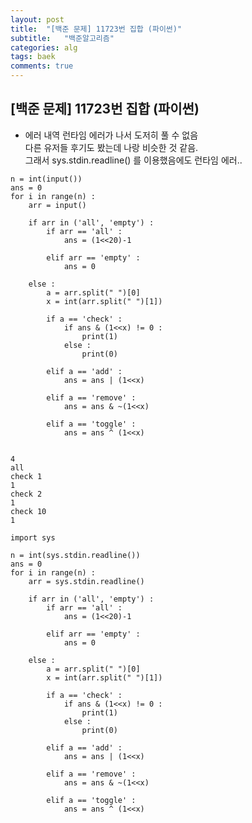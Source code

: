 ```yaml
---
layout: post
title:  "[백준 문제] 11723번 집합 (파이썬)"
subtitle:   "백준알고리즘"
categories: alg
tags: baek
comments: true
---
```


## [백준 문제] 11723번 집합 (파이썬)  
  


- 에러 내역 
런타임 에러가 나서 도저히 풀 수 없음  
다른 유저들 후기도 봤는데 나랑 비슷한 것 같음.  
그래서 sys.stdin.readline() 를 이용했음에도 런타임 에러..  

```
n = int(input())
ans = 0
for i in range(n) :
    arr = input()
    
    if arr in ('all', 'empty') :
        if arr == 'all' :
            ans = (1<<20)-1

        elif arr == 'empty' :
            ans = 0

    else :       
        a = arr.split(" ")[0]
        x = int(arr.split(" ")[1])
        
        if a == 'check' :
            if ans & (1<<x) != 0 :
                print(1)
            else :
                print(0)

        elif a == 'add' :
            ans = ans | (1<<x)

        elif a == 'remove' :
            ans = ans & ~(1<<x)

        elif a == 'toggle' :
            ans = ans ^ (1<<x)
   
```

    4
    all
    check 1
    1
    check 2
    1
    check 10
    1
    


```
import sys

n = int(sys.stdin.readline())
ans = 0
for i in range(n) :
    arr = sys.stdin.readline()
    
    if arr in ('all', 'empty') :
        if arr == 'all' :
            ans = (1<<20)-1

        elif arr == 'empty' :
            ans = 0

    else :       
        a = arr.split(" ")[0]
        x = int(arr.split(" ")[1])
        
        if a == 'check' :
            if ans & (1<<x) != 0 :
                print(1)
            else :
                print(0)

        elif a == 'add' :
            ans = ans | (1<<x)

        elif a == 'remove' :
            ans = ans & ~(1<<x)

        elif a == 'toggle' :
            ans = ans ^ (1<<x)
   
    
```
